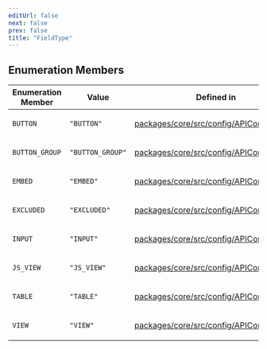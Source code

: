 ```yaml
---
editUrl: false
next: false
prev: false
title: "FieldType"
---
```


## Enumeration Members

<table>
<thead>
<tr>
<th>Enumeration Member</th>
<th>Value</th>
<th>Defined in</th>
</tr>
</thead>
<tbody>
<tr>
<td>

`BUTTON`

</td>
<td>

`"BUTTON"`

</td>
<td>

[packages/core/src/config/APIConfigs.ts:23](https://github.com/mProjectsCode/obsidian-meta-bind-plugin/blob/f6219a613aed1d40ff7f62bc1faab53d3dd969bb/packages/core/src/config/APIConfigs.ts#L23)

</td>
</tr>
<tr>
<td>

`BUTTON_GROUP`

</td>
<td>

`"BUTTON_GROUP"`

</td>
<td>

[packages/core/src/config/APIConfigs.ts:22](https://github.com/mProjectsCode/obsidian-meta-bind-plugin/blob/f6219a613aed1d40ff7f62bc1faab53d3dd969bb/packages/core/src/config/APIConfigs.ts#L22)

</td>
</tr>
<tr>
<td>

`EMBED`

</td>
<td>

`"EMBED"`

</td>
<td>

[packages/core/src/config/APIConfigs.ts:24](https://github.com/mProjectsCode/obsidian-meta-bind-plugin/blob/f6219a613aed1d40ff7f62bc1faab53d3dd969bb/packages/core/src/config/APIConfigs.ts#L24)

</td>
</tr>
<tr>
<td>

`EXCLUDED`

</td>
<td>

`"EXCLUDED"`

</td>
<td>

[packages/core/src/config/APIConfigs.ts:25](https://github.com/mProjectsCode/obsidian-meta-bind-plugin/blob/f6219a613aed1d40ff7f62bc1faab53d3dd969bb/packages/core/src/config/APIConfigs.ts#L25)

</td>
</tr>
<tr>
<td>

`INPUT`

</td>
<td>

`"INPUT"`

</td>
<td>

[packages/core/src/config/APIConfigs.ts:18](https://github.com/mProjectsCode/obsidian-meta-bind-plugin/blob/f6219a613aed1d40ff7f62bc1faab53d3dd969bb/packages/core/src/config/APIConfigs.ts#L18)

</td>
</tr>
<tr>
<td>

`JS_VIEW`

</td>
<td>

`"JS_VIEW"`

</td>
<td>

[packages/core/src/config/APIConfigs.ts:20](https://github.com/mProjectsCode/obsidian-meta-bind-plugin/blob/f6219a613aed1d40ff7f62bc1faab53d3dd969bb/packages/core/src/config/APIConfigs.ts#L20)

</td>
</tr>
<tr>
<td>

`TABLE`

</td>
<td>

`"TABLE"`

</td>
<td>

[packages/core/src/config/APIConfigs.ts:21](https://github.com/mProjectsCode/obsidian-meta-bind-plugin/blob/f6219a613aed1d40ff7f62bc1faab53d3dd969bb/packages/core/src/config/APIConfigs.ts#L21)

</td>
</tr>
<tr>
<td>

`VIEW`

</td>
<td>

`"VIEW"`

</td>
<td>

[packages/core/src/config/APIConfigs.ts:19](https://github.com/mProjectsCode/obsidian-meta-bind-plugin/blob/f6219a613aed1d40ff7f62bc1faab53d3dd969bb/packages/core/src/config/APIConfigs.ts#L19)

</td>
</tr>
</tbody>
</table>
